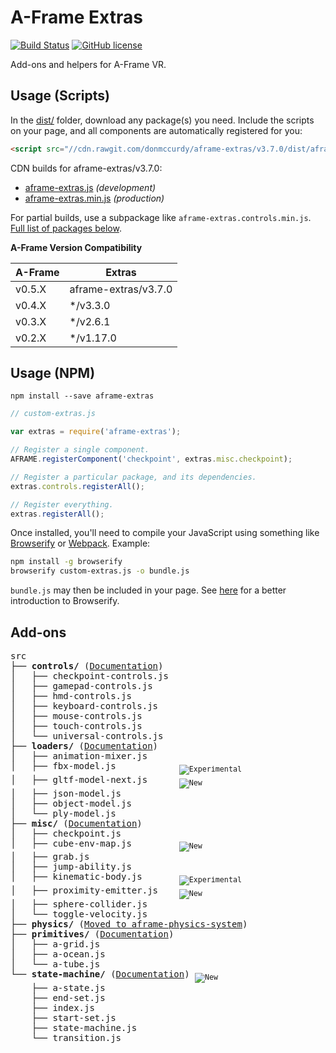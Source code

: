# A-Frame Extras

[![Build Status](https://travis-ci.org/donmccurdy/aframe-extras.svg?branch=master)](https://travis-ci.org/donmccurdy/aframe-extras)
[![GitHub license](https://img.shields.io/badge/license-MIT-blue.svg)](https://raw.githubusercontent.com/donmccurdy/aframe-extras/master/LICENSE)

Add-ons and helpers for A-Frame VR.

## Usage (Scripts)

In the [dist/](https://github.com/donmccurdy/aframe-extras/tree/master/dist) folder, download any package(s) you need. Include the scripts on your page, and all components are automatically registered for you:

```html
<script src="//cdn.rawgit.com/donmccurdy/aframe-extras/v3.7.0/dist/aframe-extras.min.js"></script>
```

CDN builds for aframe-extras/v3.7.0:

- [aframe-extras.js](https://cdn.rawgit.com/donmccurdy/aframe-extras/v3.7.0/dist/aframe-extras.js) *(development)*
- [aframe-extras.min.js](https://cdn.rawgit.com/donmccurdy/aframe-extras/v3.7.0/dist/aframe-extras.min.js) *(production)*

For partial builds, use a subpackage like `aframe-extras.controls.min.js`. [Full list of packages below](#add-ons).

**A-Frame Version Compatibility**

| A-Frame   | Extras                |
|-----------|-----------------------|
| v0.5.X | aframe-extras/v3.7.0     |
| v0.4.X | */v3.3.0     |
| v0.3.X | */v2.6.1                 |
| v0.2.X | */v1.17.0                |

## Usage (NPM)

```
npm install --save aframe-extras
```

```javascript
// custom-extras.js

var extras = require('aframe-extras');

// Register a single component.
AFRAME.registerComponent('checkpoint', extras.misc.checkpoint);

// Register a particular package, and its dependencies.
extras.controls.registerAll();

// Register everything.
extras.registerAll();
```

Once installed, you'll need to compile your JavaScript using something like [Browserify](http://browserify.org/) or [Webpack](http://webpack.github.io/). Example:

```bash
npm install -g browserify
browserify custom-extras.js -o bundle.js
```

`bundle.js` may then be included in your page. See [here](http://browserify.org/#middle-section) for a better introduction to Browserify.

## Add-ons

<!-- tree src -I index.js -->
<pre>
src
├── <b>controls/</b> (<a href="/src/controls">Documentation</a>)
│   ├── checkpoint-controls.js
│   ├── gamepad-controls.js
│   ├── hmd-controls.js
│   ├── keyboard-controls.js
│   ├── mouse-controls.js
│   ├── touch-controls.js
│   └── universal-controls.js
├── <b>loaders/</b> (<a href="/src/loaders">Documentation</a>)
│   ├── animation-mixer.js
│   ├── fbx-model.js            <sub><img alt="Experimental" src="https://img.shields.io/badge/status-experimental-orange.svg"></sub>
│   ├── gltf-model-next.js      <sub><img alt="New" src="https://img.shields.io/badge/status-new-green.svg"></sub>
│   ├── json-model.js
│   ├── object-model.js
│   └── ply-model.js
├── <b>misc/</b> (<a href="/src/misc">Documentation</a>)
│   ├── checkpoint.js
│   ├── cube-env-map.js         <sub><img alt="New" src="https://img.shields.io/badge/status-new-green.svg"></sub>
│   ├── grab.js
│   ├── jump-ability.js
│   ├── kinematic-body.js       <sub><img alt="Experimental" src="https://img.shields.io/badge/status-experimental-orange.svg"></sub>
│   ├── proximity-emitter.js    <sub><img alt="New" src="https://img.shields.io/badge/status-new-green.svg"></sub>
│   ├── sphere-collider.js
│   └── toggle-velocity.js
├── <b>physics/</b> (<a href="https://github.com/donmccurdy/aframe-physics-system">Moved to aframe-physics-system</a>)
├── <b>primitives/</b> (<a href="/src/primitives">Documentation</a>)
│   ├── a-grid.js
│   ├── a-ocean.js
│   └── a-tube.js
└── <b>state-machine/</b> (<a href="/src/state-machine">Documentation</a>) <sub><img alt="New" src="https://img.shields.io/badge/status-new-green.svg"></sub>
    ├── a-state.js
    ├── end-set.js
    ├── index.js
    ├── start-set.js
    ├── state-machine.js
    └── transition.js
</pre>
